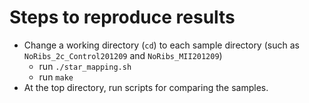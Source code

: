 # Steps to reproduce results

- Change a working directory (`cd`) to each sample directory (such as `NoRibs_2c_Control201209` and `NoRibs_MII201209`)
    - run `./star_mapping.sh`
    - run `make`
- At the top directory, run scripts for comparing the samples.

